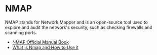 # NMAP

NMAP stands for Network Mapper and is an open-source tool used to explore and audit the network's security, such as checking firewalls and scanning ports.

- [NMAP Official Manual Book](https://nmap.org/book/man.html)
- [What is Nmap and How to Use it](https://www.freecodecamp.org/news/what-is-nmap-and-how-to-use-it-a-tutorial-for-the-greatest-scanning-tool-of-all-time/)